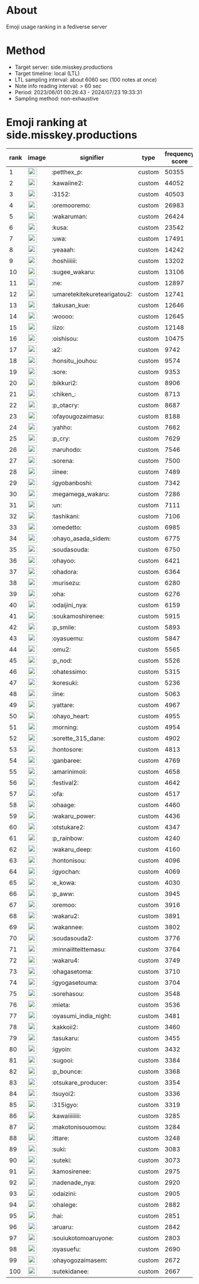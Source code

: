 # About
Emoji usage ranking in a fediverse server

# Method
- Target server: side.misskey.productions
- Target timeline: local (LTL)
- LTL sampling interval: about 6060 sec (100 notes at once)
- Note info reading interval: > 60 sec
- Period: 2023/06/01 00:26:43 - 2024/07/23 19:33:31 
- Sampling method: non-exhaustive

# Emoji ranking at side.misskey.productions

|rank|image|signifier|type|frequency score|
|----|----|----|----|----|
|1|<img height="24" src="https://side.misskey.productions/emoji/petthex_p.webp">|:petthex_p:|custom|50355|
|2|<img height="24" src="https://side.misskey.productions/emoji/kawaiine2.webp">|:kawaiine2:|custom|44052|
|3|<img height="24" src="https://side.misskey.productions/emoji/3152.webp">|:3152:|custom|40503|
|4|<img height="24" src="https://side.misskey.productions/emoji/oremooremo.webp">|:oremooremo:|custom|26983|
|5|<img height="24" src="https://side.misskey.productions/emoji/wakaruman.webp">|:wakaruman:|custom|26424|
|6|<img height="24" src="https://side.misskey.productions/emoji/kusa.webp">|:kusa:|custom|23542|
|7|<img height="24" src="https://side.misskey.productions/emoji/uwa.webp">|:uwa:|custom|17491|
|8|<img height="24" src="https://side.misskey.productions/emoji/yeaaah.webp">|:yeaaah:|custom|14242|
|9|<img height="24" src="https://side.misskey.productions/emoji/hoshiiiiii.webp">|:hoshiiiiii:|custom|13202|
|10|<img height="24" src="https://side.misskey.productions/emoji/sugee_wakaru.webp">|:sugee_wakaru:|custom|13106|
|11|<img height="24" src="https://side.misskey.productions/emoji/ne.webp">|:ne:|custom|12897|
|12|<img height="24" src="https://side.misskey.productions/emoji/umaretekitekuretearigatou2.webp">|:umaretekitekuretearigatou2:|custom|12741|
|13|<img height="24" src="https://side.misskey.productions/emoji/takusan_kue.webp">|:takusan_kue:|custom|12646|
|14|<img height="24" src="https://side.misskey.productions/emoji/woooo.webp">|:woooo:|custom|12645|
|15|<img height="24" src="https://side.misskey.productions/emoji/iizo.webp">|:iizo:|custom|12148|
|16|<img height="24" src="https://side.misskey.productions/emoji/oishisou.webp">|:oishisou:|custom|10475|
|17|<img height="24" src="https://side.misskey.productions/emoji/a2.webp">|:a2:|custom|9742|
|18|<img height="24" src="https://side.misskey.productions/emoji/honsitu_jouhou.webp">|:honsitu_jouhou:|custom|9574|
|19|<img height="24" src="https://side.misskey.productions/emoji/sore.webp">|:sore:|custom|9353|
|20|<img height="24" src="https://side.misskey.productions/emoji/bikkuri2.webp">|:bikkuri2:|custom|8906|
|21|<img height="24" src="https://side.misskey.productions/emoji/chiken_.webp">|:chiken_:|custom|8713|
|22|<img height="24" src="https://side.misskey.productions/emoji/p_otacry.webp">|:p_otacry:|custom|8687|
|23|<img height="24" src="https://side.misskey.productions/emoji/ofayougozaimasu.webp">|:ofayougozaimasu:|custom|8188|
|24|<img height="24" src="https://side.misskey.productions/emoji/yahho.webp">|:yahho:|custom|7662|
|25|<img height="24" src="https://side.misskey.productions/emoji/p_cry.webp">|:p_cry:|custom|7629|
|26|<img height="24" src="https://side.misskey.productions/emoji/naruhodo.webp">|:naruhodo:|custom|7546|
|27|<img height="24" src="https://side.misskey.productions/emoji/sorena.webp">|:sorena:|custom|7500|
|28|<img height="24" src="https://side.misskey.productions/emoji/iinee.webp">|:iinee:|custom|7489|
|29|<img height="24" src="https://side.misskey.productions/emoji/igyobanboshi.webp">|:igyobanboshi:|custom|7342|
|30|<img height="24" src="https://side.misskey.productions/emoji/megamega_wakaru.webp">|:megamega_wakaru:|custom|7286|
|31|<img height="24" src="https://side.misskey.productions/emoji/un.webp">|:un:|custom|7111|
|32|<img height="24" src="https://side.misskey.productions/emoji/tashikani.webp">|:tashikani:|custom|7106|
|33|<img height="24" src="https://side.misskey.productions/emoji/omedetto.webp">|:omedetto:|custom|6985|
|34|<img height="24" src="https://side.misskey.productions/emoji/ohayo_asada_sidem.webp">|:ohayo_asada_sidem:|custom|6775|
|35|<img height="24" src="https://side.misskey.productions/emoji/soudasouda.webp">|:soudasouda:|custom|6750|
|36|<img height="24" src="https://side.misskey.productions/emoji/ohayoo.webp">|:ohayoo:|custom|6421|
|37|<img height="24" src="https://side.misskey.productions/emoji/ohadora.webp">|:ohadora:|custom|6364|
|38|<img height="24" src="https://side.misskey.productions/emoji/murisezu.webp">|:murisezu:|custom|6280|
|39|<img height="24" src="https://side.misskey.productions/emoji/oha.webp">|:oha:|custom|6276|
|40|<img height="24" src="https://side.misskey.productions/emoji/odaijini_nya.webp">|:odaijini_nya:|custom|6159|
|41|<img height="24" src="https://side.misskey.productions/emoji/soukamoshirenee.webp">|:soukamoshirenee:|custom|5915|
|42|<img height="24" src="https://side.misskey.productions/emoji/p_smile.webp">|:p_smile:|custom|5893|
|43|<img height="24" src="https://side.misskey.productions/emoji/oyasuemu.webp">|:oyasuemu:|custom|5847|
|44|<img height="24" src="https://side.misskey.productions/emoji/omu2.webp">|:omu2:|custom|5565|
|45|<img height="24" src="https://side.misskey.productions/emoji/p_nod.webp">|:p_nod:|custom|5526|
|46|<img height="24" src="https://side.misskey.productions/emoji/ohatessimo.webp">|:ohatessimo:|custom|5315|
|47|<img height="24" src="https://side.misskey.productions/emoji/koresuki.webp">|:koresuki:|custom|5236|
|48|<img height="24" src="https://side.misskey.productions/emoji/iine.webp">|:iine:|custom|5063|
|49|<img height="24" src="https://side.misskey.productions/emoji/yattare.webp">|:yattare:|custom|4967|
|50|<img height="24" src="https://side.misskey.productions/emoji/ohayo_heart.webp">|:ohayo_heart:|custom|4955|
|51|<img height="24" src="https://side.misskey.productions/emoji/morning.webp">|:morning:|custom|4954|
|52|<img height="24" src="https://side.misskey.productions/emoji/sorette_315_dane.webp">|:sorette_315_dane:|custom|4902|
|53|<img height="24" src="https://side.misskey.productions/emoji/hontosore.webp">|:hontosore:|custom|4813|
|54|<img height="24" src="https://side.misskey.productions/emoji/ganbaree.webp">|:ganbaree:|custom|4769|
|55|<img height="24" src="https://side.misskey.productions/emoji/amarinimoii.webp">|:amarinimoii:|custom|4658|
|56|<img height="24" src="https://side.misskey.productions/emoji/festival2.webp">|:festival2:|custom|4642|
|57|<img height="24" src="https://side.misskey.productions/emoji/ofa.webp">|:ofa:|custom|4517|
|58|<img height="24" src="https://side.misskey.productions/emoji/ohaage.webp">|:ohaage:|custom|4460|
|59|<img height="24" src="https://side.misskey.productions/emoji/wakaru_power.webp">|:wakaru_power:|custom|4436|
|60|<img height="24" src="https://side.misskey.productions/emoji/otstukare2.webp">|:otstukare2:|custom|4347|
|61|<img height="24" src="https://side.misskey.productions/emoji/p_rainbow.webp">|:p_rainbow:|custom|4240|
|62|<img height="24" src="https://side.misskey.productions/emoji/wakaru_deep.webp">|:wakaru_deep:|custom|4160|
|63|<img height="24" src="https://side.misskey.productions/emoji/hontonisou.webp">|:hontonisou:|custom|4096|
|64|<img height="24" src="https://side.misskey.productions/emoji/igyochan.webp">|:igyochan:|custom|4069|
|65|<img height="24" src="https://side.misskey.productions/emoji/e_kowa.webp">|:e_kowa:|custom|4030|
|66|<img height="24" src="https://side.misskey.productions/emoji/p_aww.webp">|:p_aww:|custom|3945|
|67|<img height="24" src="https://side.misskey.productions/emoji/oremoo.webp">|:oremoo:|custom|3916|
|68|<img height="24" src="https://side.misskey.productions/emoji/wakaru2.webp">|:wakaru2:|custom|3891|
|69|<img height="24" src="https://side.misskey.productions/emoji/wakannee.webp">|:wakannee:|custom|3802|
|70|<img height="24" src="https://side.misskey.productions/emoji/soudasouda2.webp">|:soudasouda2:|custom|3776|
|71|<img height="24" src="https://side.misskey.productions/emoji/minnaiitteittemasu.webp">|:minnaiitteittemasu:|custom|3764|
|72|<img height="24" src="https://side.misskey.productions/emoji/wakaru4.webp">|:wakaru4:|custom|3749|
|73|<img height="24" src="https://side.misskey.productions/emoji/ohagasetoma.webp">|:ohagasetoma:|custom|3710|
|74|<img height="24" src="https://side.misskey.productions/emoji/igyogasetouma.webp">|:igyogasetouma:|custom|3704|
|75|<img height="24" src="https://side.misskey.productions/emoji/sorehasou.webp">|:sorehasou:|custom|3548|
|76|<img height="24" src="https://side.misskey.productions/emoji/mieta.webp">|:mieta:|custom|3536|
|77|<img height="24" src="https://side.misskey.productions/emoji/oyasumi_india_night.webp">|:oyasumi_india_night:|custom|3481|
|78|<img height="24" src="https://side.misskey.productions/emoji/kakkoii2.webp">|:kakkoii2:|custom|3460|
|79|<img height="24" src="https://side.misskey.productions/emoji/tasukaru.webp">|:tasukaru:|custom|3455|
|80|<img height="24" src="https://side.misskey.productions/emoji/igyoin.webp">|:igyoin:|custom|3432|
|81|<img height="24" src="https://side.misskey.productions/emoji/sugooi.webp">|:sugooi:|custom|3384|
|82|<img height="24" src="https://side.misskey.productions/emoji/p_bounce.webp">|:p_bounce:|custom|3368|
|83|<img height="24" src="https://side.misskey.productions/emoji/otsukare_producer.webp">|:otsukare_producer:|custom|3354|
|84|<img height="24" src="https://side.misskey.productions/emoji/tsuyoi2.webp">|:tsuyoi2:|custom|3336|
|85|<img height="24" src="https://side.misskey.productions/emoji/315igyo.webp">|:315igyo:|custom|3319|
|86|<img height="24" src="https://side.misskey.productions/emoji/kawaiiiiiiii.webp">|:kawaiiiiiiii:|custom|3285|
|87|<img height="24" src="https://side.misskey.productions/emoji/makotonisouomou.webp">|:makotonisouomou:|custom|3284|
|88|<img height="24" src="https://side.misskey.productions/emoji/ittare.webp">|:ittare:|custom|3248|
|89|<img height="24" src="https://side.misskey.productions/emoji/suki.webp">|:suki:|custom|3083|
|90|<img height="24" src="https://side.misskey.productions/emoji/suteki.webp">|:suteki:|custom|3073|
|91|<img height="24" src="https://side.misskey.productions/emoji/kamosirenee.webp">|:kamosirenee:|custom|2975|
|92|<img height="24" src="https://side.misskey.productions/emoji/nadenade_nya.webp">|:nadenade_nya:|custom|2920|
|93|<img height="24" src="https://side.misskey.productions/emoji/odaizini.webp">|:odaizini:|custom|2905|
|94|<img height="24" src="https://side.misskey.productions/emoji/ohalege.webp">|:ohalege:|custom|2882|
|95|<img height="24" src="https://side.misskey.productions/emoji/hai.webp">|:hai:|custom|2851|
|96|<img height="24" src="https://side.misskey.productions/emoji/aruaru.webp">|:aruaru:|custom|2842|
|97|<img height="24" src="https://side.misskey.productions/emoji/souiukotomoaruyone.webp">|:souiukotomoaruyone:|custom|2803|
|98|<img height="24" src="https://side.misskey.productions/emoji/oyasuefu.webp">|:oyasuefu:|custom|2690|
|99|<img height="24" src="https://side.misskey.productions/emoji/ohayogozaimasem.webp">|:ohayogozaimasem:|custom|2672|
|100|<img height="24" src="https://side.misskey.productions/emoji/sutekidanee.webp">|:sutekidanee:|custom|2667|
